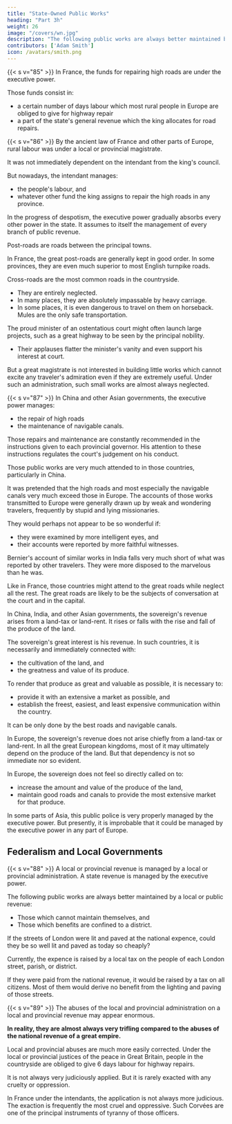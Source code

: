 ```yaml
---
title: "State-Owned Public Works"
heading: "Part 3h"
weight: 26
image: "/covers/wn.jpg"
description: "The following public works are always better maintained by a local or public revenue. Those which cannot maintain themselves, and those which benefits are confined to a district"
contributors: ['Adam Smith']
icon: /avatars/smith.png
---
```



{{< s v="85" >}} In France, the funds for repairing high roads are under the executive power.

Those funds consist in: 
- a certain number of days labour which most rural people in Europe are obliged to give for highway repair
- a part of the state's general revenue which the king allocates for road repairs.


{{< s v="86" >}} By the ancient law of France and other parts of Europe, rural labour was under a local or provincial magistrate.

It was not immediately dependent on the intendant from the king's council.

But nowadays, the intendant manages:
- the people's labour, and
- whatever other fund the king assigns to repair the high roads in any province.

<!-- The intendant is an officer appointed by the king's council.
He receives orders from it and is in constant correspondence with it. -->

In the progress of despotism, the executive power gradually absorbs every other power in the state. It assumes to itself the management of every branch of public revenue.

Post-roads are roads between the principal towns.

In France, the great post-roads are generally kept in good order. In some provinces, they are even much superior to most English turnpike roads.

Cross-roads are the most common roads in the countryside.
- They are entirely neglected.
- In many places, they are absolutely impassable by heavy carriage.
- In some places, it is even dangerous to travel on them on horseback. Mules are the only safe transportation.

The proud minister of an ostentatious court might often launch large projects, <!--   frequently take pleasure in executing a magnificent work, --> such as a great highway to be seen by the principal nobility.
- Their applauses flatter the minister's vanity and even support his interest at court.

But a great magistrate is not interested in building little works which cannot excite any traveler's admiration even if they are extremely useful. Under such an administration, such small works are almost always neglected.



{{< s v="87" >}} In China and other Asian governments, the executive power manages:
- the repair of high roads
- the maintenance of navigable canals.

Those repairs and maintenance are constantly recommended in the instructions given to each provincial governor. His attention to these instructions regulates the court's judgement on his conduct.

Those public works are very much attended to in those countries, particularly in China.

It was pretended that the high roads and most especially the navigable canals very much exceed those in Europe. The accounts of those works transmitted to Europe were generally drawn up by weak and wondering travelers, frequently by stupid and lying missionaries.

They would perhaps not appear to be so wonderful if:
- they were examined by more intelligent eyes, and
- their accounts were reported by more faithful witnesses.

Bernier's account of similar works in India falls very much short of what was reported by other travelers. They were more disposed to the marvelous than he was.

Like in France, those countries might attend to the great roads while neglect all the rest. The great roads are likely to be the subjects of conversation at the court and in the capital.

In China, India, and other Asian governments, the sovereign's revenue arises from a land-tax or land-rent. It rises or falls with the rise and fall of the produce of the land.

The sovereign's great interest is his revenue. In such countries, it is necessarily and immediately connected with:
- the cultivation of the land, and
- the greatness and value of its produce.

To render that produce as great and valuable as possible, it is necessary to:
- provide it with an extensive a market as possible, and
- establish the freest, easiest, and least expensive communication within the country.

It can be only done by the best roads and navigable canals.

In Europe, the sovereign's revenue does not arise chiefly from a land-tax or land-rent. In all the great European kingdoms, most of it may ultimately depend on the produce of the land. But that dependency is not so immediate nor so evident.

In Europe, the sovereign does not feel so directly called on to:
- increase the amount and value of the produce of the land,
- maintain good roads and canals to provide the most extensive market for that produce.

In some parts of Asia, this public police is very properly managed by the executive power. But presently, it is improbable that it could be managed by the executive power in any part of Europe.



## Federalism and Local Governments

{{< s v="88" >}} A local or provincial revenue is managed by a local or provincial administration. A state revenue is managed by the executive power.

The following public works are always better maintained by a local or public revenue: 
- Those which cannot maintain themselves, and
- Those which benefits are confined to a district.

If the streets of London were lit and paved at the national expence, could they be so well lit and paved as today so cheaply?

Currently, the expence is raised by a local tax on the people of each London street, parish, or district.

If they were paid from the national revenue, it would be raised by a tax on all citizens. Most of them would derive no benefit from the lighting and paving of those streets.


{{< s v="89" >}} The abuses of the local and provincial administration on a local and provincial revenue may appear enormous.

**In reality, they are almost always very trifling compared to the abuses of the national revenue of a great empire.**

Local and provincial abuses are much more easily corrected. Under the local or provincial justices of the peace in Great Britain, people in the countryside are obliged to give 6 days labour for highway repairs.

It is not always very judiciously applied. But it is rarely exacted with any cruelty or oppression.

In France under the intendants, the application is not always more judicious. The exaction is frequently the most cruel and oppressive. Such Corvées are one of the principal instruments of tyranny of those officers.
